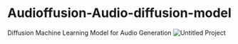 # Audioffusion-Audio-diffusion-model
Diffusion Machine Learning Model for Audio Generation
![Untitled Project](https://user-images.githubusercontent.com/32215246/209665705-615c806f-1690-464e-b4c2-ccea3b61d738.jpg)
